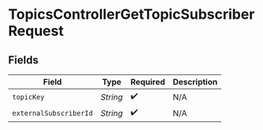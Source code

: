 # TopicsControllerGetTopicSubscriberRequest


## Fields

| Field                  | Type                   | Required               | Description            |
| ---------------------- | ---------------------- | ---------------------- | ---------------------- |
| `topicKey`             | *String*               | :heavy_check_mark:     | N/A                    |
| `externalSubscriberId` | *String*               | :heavy_check_mark:     | N/A                    |